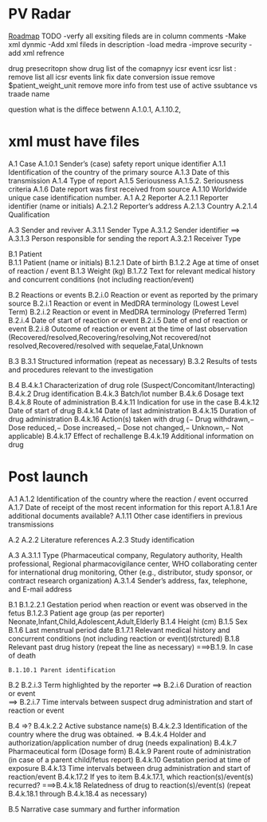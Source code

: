 # PV Radar #
[Roadmap](Roadmap)
TODO
-verfy all exsiting fileds are in column comments 
-Make xml dynmic 
-Add xml fileds in description 
-load medra 
-improve security
-add xml refrence  


drug presecritopn 
	show drug list of the comapnyy 
icsr event
	icsr list : remove list all icsr events link 
fix date conversion issue 
remove $patient_weight_unit
remove more info from test
use of active ssubtance vs traade name 


question 
what is the diffece betwenn A.1.0.1, A.1.10.2, 

xml must have files 
====================

A.1 Case
     A.1.0.1 Sender’s (case) safety report unique identifier
     A.1.1 Identification of the country of the primary source
     A.1.3 Date of this transmission
     A.1.4 Type of report
     A.1.5 Seriousness
     A.1.5.2. Seriousness criteria
     A.1.6 Date report was first received from source
     A.1.10 Worldwide unique case identification number.
     A.1
A.2 Reporter
    A.2.1.1 Reporter identifier (name or initials)
    A.2.1.2 Reporter’s address
    A.2.1.3 Country
    A.2.1.4 Qualification

A.3 Sender and reviver 
    A.3.1.1 Sender Type 
    A.3.1.2 Sender identifier
==> A.3.1.3 Person responsible for sending the report
    A.3.2.1 Receiver Type


B.1 Patient  
    B.1.1 Patient (name or initials)
    B.1.2.1 Date of birth
    B.1.2.2 Age at time of onset of reaction / event
    B.1.3 Weight (kg)
    B.1.7.2 Text for relevant medical history and concurrent conditions (not including reaction/event)



B.2 Reactions or events
    B.2.i.0 Reaction or event as reported by the primary source
    B.2.i.1 Reaction or event in MedDRA terminology (Lowest Level Term)
    B.2.i.2 Reaction or event in MedDRA terminology (Preferred Term)
    B.2.i.4 Date of start of reaction or event
	B.2.i.5 Date of end of reaction or event
	B.2.i.8 Outcome of reaction or event at the time of last observation (Recovered/resolved,Recovering/resolving,Not recovered/not resolved,Recovered/resolved with sequelae,Fatal,Unknown

B.3
    B.3.1 Structured information (repeat as necessary)
    B.3.2 Results of tests and procedures relevant to the investigation

B.4
	B.4.k.1 Characterization of drug role (Suspect/Concomitant/Interacting)
	B.4.k.2 Drug identification
	B.4.k.3 Batch/lot number
	B.4.k.6 Dosage text
	B.4.k.8 Route of administration
	B.4.k.11 Indication for use in the case
	B.4.k.12 Date of start of drug
	B.4.k.14 Date of last administration
	B.4.k.15 Duration of drug administration
	B.4.k.16 Action(s) taken with drug (− Drug withdrawn,− Dose reduced,− Dose increased,− Dose not changed,− Unknown,− Not applicable)
	B.4.k.17 Effect of rechallenge
	B.4.k.19 Additional information on drug
	











Post launch 
===========
A.1
	A.1.2 Identification of the country where the reaction / event occurred
    A.1.7 Date of receipt of the most recent information for this report
    A.1.8.1 Are additional documents available?
    A.1.11 Other case identifiers in previous transmissions
    
A.2
    A.2.2 Literature references
    A.2.3 Study identification


A.3
    A.3.1.1 Type (Pharmaceutical company, Regulatory authority, Health professional, Regional pharmacovigilance center, WHO collaborating center for international drug monitoring, Other (e.g., distributor, study sponsor, or contract research organization)
    A.3.1.4 Sender’s address, fax, telephone, and E-mail address


B.1
    B.1.2.2.1 Gestation period when reaction or event was observed in the fetus
    B.1.2.3 Patient age group (as per reporter) Neonate,Infant,Child,Adolescent,Adult,Elderly
    B.1.4 Height (cm)
    B.1.5 Sex
    B.1.6 Last menstrual period date
    B.1.7.1 Relevant medical history and concurrent conditions (not including reaction or event)(strctured) 
    B.1.8 Relevant past drug history (repeat the line as necessary)
===>B.1.9. In case of death

    B.1.10.1 Parent identification
B.2
    B.2.i.3 Term highlighted by the reporter
==>	B.2.i.6 Duration of reaction or event    
==> B.2.i.7 Time intervals between suspect drug administration and start of reaction or event

B.4
=>?	B.4.k.2.2 Active substance name(s)
	B.4.k.2.3 Identification of the country where the drug was obtained.
=>  B.4.k.4 Holder and authorization/application number of drug (needs expalination)
	B.4.k.7 Pharmaceutical form (Dosage form)
	B.4.k.9 Parent route of administration (in case of a parent child/fetus report)
	B.4.k.10 Gestation period at time of exposure
	B.4.k.13 Time intervals between drug administration and start of reaction/event
	B.4.k.17.2 If yes to item B.4.k.17.1, which reaction(s)/event(s) recurred?
===>B.4.k.18 Relatedness of drug to reaction(s)/event(s) (repeat B.4.k.18.1 through B.4.k.18.4 as necessary)

B.5 Narrative case summary and further information
